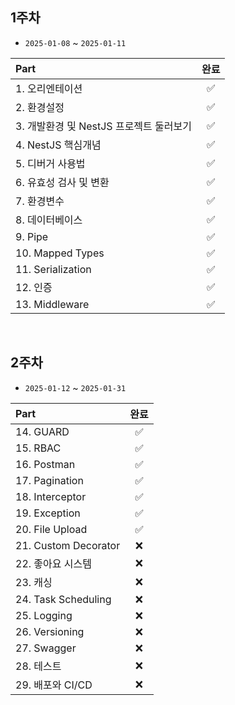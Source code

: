## 1주차

- `2025-01-08` ~ `2025-01-11`

| Part                                    | 완료 |
| :-------------------------------------- | :--: |
| 1. 오리엔테이션                         |  ✅  |
| 2. 환경설정                             |  ✅  |
| 3. 개발환경 및 NestJS 프로젝트 둘러보기 |  ✅  |
| 4. NestJS 핵심개념                      |  ✅  |
| 5. 디버거 사용법                        |  ✅  |
| 6. 유효성 검사 및 변환                  |  ✅  |
| 7. 환경변수                             |  ✅  |
| 8. 데이터베이스                         |  ✅  |
| 9. Pipe                                 |  ✅  |
| 10. Mapped Types                        |  ✅  |
| 11. Serialization                       |  ✅  |
| 12. 인증                                |  ✅  |
| 13. Middleware                          |  ✅  |

</br>

## 2주차

- `2025-01-12` ~ `2025-01-31`

| Part                 | 완료 |
| :------------------- | :--: |
| 14. GUARD            |  ✅  |
| 15. RBAC             |  ✅  |
| 16. Postman          |  ✅  |
| 17. Pagination       |  ✅  |
| 18. Interceptor      |  ✅  |
| 19. Exception        |  ✅  |
| 20. File Upload      |  ✅  |
| 21. Custom Decorator |  ❌  |
| 22. 좋아요 시스템    |  ❌  |
| 23. 캐싱             |  ❌  |
| 24. Task Scheduling  |  ❌  |
| 25. Logging          |  ❌  |
| 26. Versioning       |  ❌  |
| 27. Swagger          |  ❌  |
| 28. 테스트           |  ❌  |
| 29. 배포와 CI/CD     |  ❌  |
